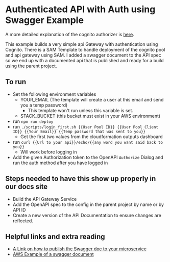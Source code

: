 # Authenticated API with Auth using Swagger Example
A more detailed explanation of the cognito authorizer is [here](https://tenmilesquare.com/aws-sam-api-with-cognito/).

This example builds a very simple api Gateway with authentication using Cognito.  There is a SAM Template to handle deployment of the cognito pool and api gateway using SAM.  I added a swagger document to the API spec so we end up with a documented api that is published and ready for a build using the parent project.

## To run
- Set the following environment variables
  - YOUR_EMAIL (The template will create a user at this email and send you a temp password)
    - This template won't run unless this variable is set.
  - STACK_BUCKET (this bucket must exist in your AWS environment)
- run `npm run deploy`
- run `./scripts/login_first.sh {{User Pool ID}} {{User Pool Client ID}} {{Your Email}} {{Temp password that was sent to you}}`
  - Get the first two values from the cloudformation outputs dashboard
- run `curl {{Url to your api}}/echo/{{any word you want said back to you}}`
  - Will work before logging in
- Add the given Authorization token to the OpenAPI `Authorize` Dialog and run the auth method after you have logged in

## Steps needed to have this show up properly in our docs site
- Build the API Gateway Service
- Add the OpenAPI spec to the config in the parent project by name or by API ID
- Create a new version of the API Documentation to ensure changes are reflected.

## Helpful links and extra reading
- [A Link on how to publish the Swagger doc to your microservice](https://medium.com/@nabtechblog/integrating-swagger-with-aws-lambda-and-api-gateway-using-cloud-formation-macro-functions-7432dec50dd)
- [AWS Example of a swagger document](https://github.com/awslabs/serverless-application-model/blob/develop/examples/2016-10-31/api_swagger_cors/swagger.yaml)
